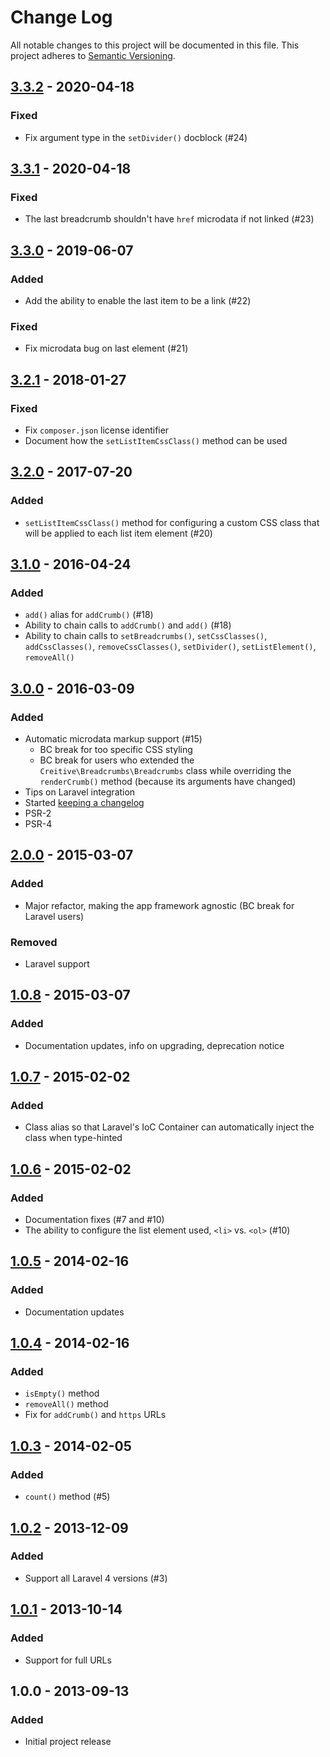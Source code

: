 # Change Log
All notable changes to this project will be documented in this file.
This project adheres to [Semantic Versioning](http://semver.org/).

## [3.3.2] - 2020-04-18
### Fixed
- Fix argument type in the `setDivider()` docblock (#24)

## [3.3.1] - 2020-04-18
### Fixed
- The last breadcrumb shouldn't have `href` microdata if not linked (#23)

## [3.3.0] - 2019-06-07
### Added
- Add the ability to enable the last item to be a link (#22)

### Fixed
- Fix microdata bug on last element (#21)

## [3.2.1] - 2018-01-27
### Fixed
- Fix `composer.json` license identifier
- Document how the `setListItemCssClass()` method can be used

## [3.2.0] - 2017-07-20
### Added
- `setListItemCssClass()` method for configuring a custom CSS class that will be applied to each list item element (#20)

## [3.1.0] - 2016-04-24
### Added
- `add()` alias for `addCrumb()` (#18)
- Ability to chain calls to `addCrumb()` and `add()` (#18)
- Ability to chain calls to `setBreadcrumbs()`, `setCssClasses()`, `addCssClasses()`, `removeCssClasses()`, `setDivider()`, `setListElement()`, `removeAll()`

## [3.0.0] - 2016-03-09
### Added
- Automatic microdata markup support (#15)
    - BC break for too specific CSS styling
    - BC break for users who extended the `Creitive\Breadcrumbs\Breadcrumbs` class while overriding the `renderCrumb()` method (because its arguments have changed)
- Tips on Laravel integration
- Started [keeping a changelog](http://keepachangelog.com/)
- PSR-2
- PSR-4

## [2.0.0] - 2015-03-07
### Added
- Major refactor, making the app framework agnostic (BC break for Laravel users)

### Removed
- Laravel support


## [1.0.8] - 2015-03-07
### Added
- Documentation updates, info on upgrading, deprecation notice


## [1.0.7] - 2015-02-02
### Added
- Class alias so that Laravel's IoC Container can automatically inject the class when type-hinted

## [1.0.6] - 2015-02-02
### Added
- Documentation fixes (#7 and #10)
- The ability to configure the list element used, `<li>` vs. `<ol>` (#10)

## [1.0.5] - 2014-02-16
### Added
- Documentation updates

## [1.0.4] - 2014-02-16
### Added
- `isEmpty()` method
- `removeAll()` method
- Fix for `addCrumb()` and `https` URLs

## [1.0.3] - 2014-02-05
### Added
- `count()` method (#5)

## [1.0.2] - 2013-12-09
### Added
- Support all Laravel 4 versions (#3)

## [1.0.1] - 2013-10-14
### Added
- Support for full URLs

## 1.0.0 - 2013-09-13
### Added
- Initial project release

[Unreleased]: https://github.com/creitive/breadcrumbs/compare/v3.3.2...HEAD
[3.3.2]: https://github.com/creitive/breadcrumbs/compare/v3.3.1...v3.3.2
[3.3.1]: https://github.com/creitive/breadcrumbs/compare/v3.3.0...v3.3.1
[3.3.0]: https://github.com/creitive/breadcrumbs/compare/v3.2.1...v3.3.0
[3.2.1]: https://github.com/creitive/breadcrumbs/compare/v3.2.0...v3.2.1
[3.2.0]: https://github.com/creitive/breadcrumbs/compare/v3.1.0...v3.2.0
[3.1.0]: https://github.com/creitive/breadcrumbs/compare/v3.0.0...v3.1.0
[3.0.0]: https://github.com/creitive/breadcrumbs/compare/v2.0.0...v3.0.0
[2.0.0]: https://github.com/creitive/breadcrumbs/compare/v1.0.8...v2.0.0
[1.0.8]: https://github.com/creitive/breadcrumbs/compare/v1.0.7...v1.0.8
[1.0.7]: https://github.com/creitive/breadcrumbs/compare/v1.0.6...v1.0.7
[1.0.6]: https://github.com/creitive/breadcrumbs/compare/v1.0.5...v1.0.6
[1.0.5]: https://github.com/creitive/breadcrumbs/compare/v1.0.4...v1.0.5
[1.0.4]: https://github.com/creitive/breadcrumbs/compare/v1.0.3...v1.0.4
[1.0.3]: https://github.com/creitive/breadcrumbs/compare/v1.0.2...v1.0.3
[1.0.2]: https://github.com/creitive/breadcrumbs/compare/v1.0.1...v1.0.2
[1.0.1]: https://github.com/creitive/breadcrumbs/compare/v1.0.0...v1.0.1
